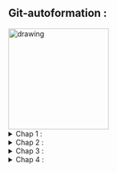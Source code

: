 ## Git-autoformation : 
<img src="https://upload.wikimedia.org/wikipedia/commons/thumb/e/e0/Git-logo.svg/1280px-Git-logo.svg.png" alt="drawing" width="200"/>



<details>
<summary>Chap 1 :</summary>

``` 
git config --list 
git clone 
git branch
* master
git branch starfish
git checkout starfish
git commit -m "first commit"
git push
git pull
```
</details>

<details>
<summary>Chap 2 :</summary>

``` 
git branch starfish
git branch -d starfish
git add note.txt
git commit -m "second commit"
git stash
git stash list
git log
git reset --hard fa33c66ae2a
git commit --amend -m "updated commit message"
git commit --amend --no-edit
git revert fa33c66ae2a
git reset HEAD*
git reflog
git blame README.md
git cherry-pick d356440 fe988d6
```
</details>

<details>
<summary>Chap 3 :</summary>

``` 
git push
git pull
git fetch
git reabse -i
git branch -d starfish
git bisect good
git bisect bad
git submodel
git subtree
```
</details>

<details>
<summary>Chap 4 :</summary>

``` 
git flow init
git flow feauture main
```

### Github Marketplace : 

- WhiteSource Bolt
- Zenhub
- Travis CI
- Win Merge & Meld

### Github Badges : 

- l'intégration continue
- sécurité
- votre code a été testé
- la version de votre module
-  maintenabilité
</details>
